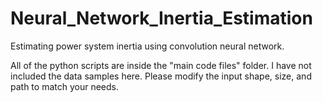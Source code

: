 # Neural_Network_Inertia_Estimation
Estimating power system inertia using convolution neural network.

All of the python scripts are inside the "main code files" folder. I have not included the data samples here. Please modify the input shape, size, and path to match your needs.

